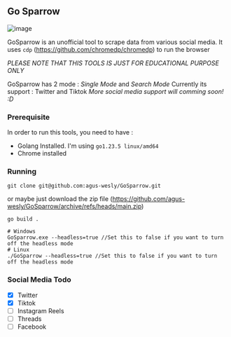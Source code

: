## Go Sparrow
![image](https://github.com/user-attachments/assets/87b59785-3357-42f9-be37-72852f20e3f3)

GoSparrow is an unofficial tool to scrape data from various social media. 
It uses `cdp` (https://github.com/chromedp/chromedp) to run the browser

*PLEASE NOTE THAT THIS TOOLS IS JUST FOR EDUCATIONAL PURPOSE ONLY*

GoSparrow has 2 mode : *Single Mode* and *Search Mode*
Currently its support : Twitter and Tiktok
*More social media support will comming soon! :D*

### Prerequisite
In order to run this tools, you need to have : 
- Golang Installed. I'm using `go1.23.5 linux/amd64`
- Chrome installed

### Running
```
git clone git@github.com:agus-wesly/GoSparrow.git
```
or maybe just download the zip file (https://github.com/agus-wesly/GoSparrow/archive/refs/heads/main.zip)

```
go build .

# Windows
GoSparrow.exe --headless=true //Set this to false if you want to turn off the headless mode
# Linux
./GoSparrow --headless=true //Set this to false if you want to turn off the headless mode
```

### Social Media Todo
- [x] Twitter
- [x] Tiktok
- [ ] Instagram Reels
- [ ] Threads
- [ ] Facebook
